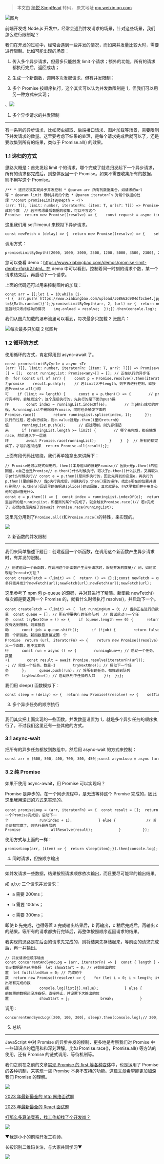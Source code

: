 > 本文由 [简悦 SimpRead](http://ksria.com/simpread/) 转码， 原文地址 [mp.weixin.qq.com](https://mp.weixin.qq.com/s/ygdlz5_aOhfyp24Zg_Qzfw)

![图片](https://mmbiz.qpic.cn/mmbiz_jpg/b77xA98980HC8X81RYX3CB8lwQkkGsQjhL4OiaohwfcYxAGTzWlyCLIn1NTZgpxOYTIQyPicJheia23ug4zYq92UA/640?wx_fmt=jpeg)

前端开发或 Node.js 开发中，经常会遇到并发请求的场景，针对这些场景，我们怎么进行限制呢？

我们在开发的过程中，经常会遇到一些并发的情况，而如果并发量比较大时，需要进行限制。比如可能出现的场景：

1.  传入多个异步请求，但最多只能触发 limit 个请求；额外的功能，所有的请求都执行完后，返回成功；
    
2.  生成一个新函数，调用多次发起请求，但有并发限制；
    
3.  多个 Promise 按顺序执行，这个其实可以认为并发数限制是 1，但我们可以用另一种方式来实现；
    

、![](https://mmbiz.qpic.cn/mmbiz_png/b77xA98980E2K3psIpmIaiaFN87p0WqFAtWynJthFRC2SxArPxlAYRgMlOuzaeIxiaevxMzc3JKIZurVXy8gMmlQ/640?wx_fmt=png)

1. 多个异步请求的并发限制
--------------

有一系列的异步请求，比如爬虫抓取、后端接口请求、图片加载等场景，需要限制下并发请求的数量。这里要考虑下结果的处理，是每个请求完成后就可以了，还是要收集到所有的结果，类似于 Promise.all() 的效果。

### 1.1 递归的方式

思路大概是：首先发起 limit 个的请求，哪个完成了就递归发起下一个异步请求，所有的请求都完成后，则整体返回一个 Promise。如果不需要收集所有的数据，则不用写这个 Promise。

```
/** * 递归方式实现异步并发控制 * @param arr 所有的数据集合，如请求的url等 * @param limit 限制并发的个数 * @param iteratorFn 对每个数据的处理 */const promiseLimitByDepth = <T>(arr: T[], limit: number, iteratorFn: (item: T, urls?: T[]) => Promise<any>) => {  const { length } = arr;  const result = [];  let i = 0;  let finishedNum = 0; // 完成的个数  // 若不考虑最后数据的收集，可以不写这个Promise  return new Promise((resolve) => {    const request = async (index: number) => {      kk.show(arr[index], index);      const p = Promise.resolve().then(iteratorFn(arr[index]));      const res = await p;      result[index] = res;      finishedNum++;      if (finishedNum === length) {        resolve(result);      }      if (i < length) {        request(i);        i++;      }    };    for (; i < limit; i++) {      request(i);    }  });};
```

这里我们用 setTimeout 来模拟下异步请求。

```
const newFetch = (delay) => {  return new Promise((resolve) => {    setTimeout(() => {      resolve(delay);    }, delay);  });};
```

调用方式：

```
promiseLimitByDepth([2000, 1000, 3000, 2500, 1200, 5000, 3500, 2300], 2, (num) => {  return newFetch(num);}).then(console.log);
```

您可以查看 demo：https://www.xiabingbao.com/demos/promise-limit-depth-rfqkb2.html。在 demo 中可以看到，控制着同一时刻的请求个数，某一个请求结束后，再启动下一个请求。

上面的代码还可以用来控制图片的加载：

```
const arr = [];let i = 10;while (i--) {  arr.push(`https://www.xiabingbao.com/upload/368662d904df5cbe4.jpg?t=${Math.random()}`);}promiseLimitByDepth(arr, 2, (url) => {  return new Promise((resolve) => {    const img = new Image();    img.src = url;    // 这里暂时只考虑成功的情况    img.onload = resolve;  });}).then(console.log);
```

我们从图片加载的瀑布流里可以看到，每次最多只加载 2 张图片：

![](https://mmbiz.qpic.cn/mmbiz_png/b77xA98980E2K3psIpmIaiaFN87p0WqFAK1aRqgk9OXW1vNJkAribibFeMh7YIicV1F9qaYqG6KEvj7coGQib2K9kTw/640?wx_fmt=png)每次最多只加载 2 张图片

### 1.2 循环的方式

使用循环的方式，肯定得用到 async-await 了。

```
const promiseLimitByCycle = async <T>(arr: T[], limit: number, iteratorFn: (item: T, arr?: T[]) => Promise<any>) => {  const { length } = arr;  const result: Promise<any>[] = [];  const runningList: Promise<any>[] = []; // 正在执行的异步任务  for (const url of arr) {    const p = Promise.resolve().then(iteratorFn(url)); // 转为promise    result.push(p);    // 若limit大于length，则不再进行控制，直接用Promise.all()即可    if (limit <= length) {      const e = p.then(() => {        // promise p 执行完毕时，会触发这个，这个是后执行的，先执行的是下面的push操作        const index = runningList.indexOf(e);        // 当p执行成功的时候，从runningList中删除该Promise，同时也会触发下面的Promise.race()        return runningList.splice(index, 1);      });      // promise e 是 p执行的过程，若p执行成功，则e.value就是p.then()里的return的值      runningList.push(e);      // 超过限制，则先存储起来      if (runningList.length >= limit) {        // 哪个先完成，都会触发race，然后进入下一层循环        await Promise.race(runningList);      }    }  }  // 所有的都完成了，才最后返回结果  return Promise.all(result);};
```

上面有段代码比较绕，我们再单独拿出来讲解下：

```
// Promise是可以链式调用的，then()本身返回的就是Promise// 因此e是p.then()的返回值，e自己也是Promise// e.then()什么时候执行，取决于p.then()什么执行，又再取决于p什么时候执行// const e = p.then()是同步执行的，因此先得到的变量e，再执行的p.then()里的操作// 当p执行完成后，则就执行p.then()里的操作，找出e所在的位置并进行删除// e.then()回调里的值据说splice()的返回值，其实就是e，但这里我们并不用关心他的返回值是什么const e = p.then(() => {  const index = runningList.indexOf(e);  return runningList.splice(index, 1);});runningList.push(e);// 这里监听的是runningList，即里面的某个e完成了，就会触发Promise.race()// 若e完成了，必然p也是完成了的await Promise.race(runningList);
```

这里充分用到了`Promise.all()`和`Promise.race()`的特性，来实现的。

![](https://mmbiz.qpic.cn/mmbiz_jpg/b77xA98980E2K3psIpmIaiaFN87p0WqFAfRaKbMicFdCXgRpWMlyia77fI0T8jOiamjGxWNvaQ3QB6ES0ZTtcWAfoA/640?wx_fmt=jpeg)

2. 新函数的并发限制
-----------

我们来简单描述下题目：创建返回一个新函数，在调用这个新函数产生异步请求时，有并发的限制。

```
// 创建返回一个新函数，在调用这个新函数产生异步请求时，限制并发的数量// 问，如何实现这个create方法？const createFetch = (limit) => {  return () => {};};const newFetch = createFetch(2); // 最多只能并发2个newFetch(url);newFetch(url);newFetch(url);newFetch(url);
```

这里参考了 npm 包 p-queue 的源码，并对其进行了精简。新函数 newFetch() 每次都是要返回一个 Promise 的，就看什么时候执行 resolve()，并启动下一个。

```
const createFetch = (limit) => {  let runningNum = 0; // 当前正在进行的数量  const queue = []; // 所有将要执行的任务队列  // 尝试启动下一个任务  const tryNextOne = () => {    if (queue.length === 0) {      return false;    }    if (runningNum < limit) {      // 若没有达到限制，则直接启动      const job = queue.shift();      if (!job) {        return false;      }      job();      return true;    }    return false;  };  // 返回一个新函数，新函数里直接返回一个Promise  return (url, iteratorFn) => {    return new Promise((resolve) => {      // 定义一个函数，但不立即执行      const run = async () => {        runningNum++; // 启动一个任务，数量+1        const result = await Promise.resolve(iteratorFn(url));        resolve(result);        runningNum--; // 完成一个任务，数量-1        tryNextOne(); // 启动下一个任务      };      queue.push(run); // 将所有的任务，都推送到队列中      tryNextOne(); // 启动队列中任务的入口    });  };};
```

我们用 sleep() 函数模拟下：

```
const sleep = (delay) => {  return new Promise((resolve) => {    setTimeout(() => {      resolve(delay);    }, delay);  });};const newFetch = createFetch(2);for (let i = 0; i < 10; i++) {  console.log(`${i} start`);  newFetch(i, async (i) => {    await sleep(600 + 10 * i);    return `${i}`;  }).then((i) => {    console.log(`${i} end`);  });}
```

3. 多个异步任务的顺序执行
--------------

我们其实把上面实现的一些函数，并发数量设置为 1，就是多个异步任务的顺序执行了。不过我们这里还有一些其他的方式。

### 3.1 async-wait

把所有的异步任务都放到数组中，然后用 async-wait 的方式来控制：

```
const arr = [600, 500, 400, 700, 300, 450];const asyncLoop = async (arr, iteratorFn) => {  const result = [];  for (const item of arr) {    console.log(`${item} start`);    const res = await Promise.resolve(iteratorFn(item));    console.log(`${res} end`);    result.push(res);  }  return result;};asyncLoop(arr, (item) => {  return sleep(item);});
```

### 3.2 纯 Promise

如果不使用 async-await，用 Promise 可以实现吗？

Promise 是异步的，在一个同步流程中，是无法等待这个 Promise 完成的，因此这里我用递归的方式来实现的。

```
const promiseLoop = (arr, iteratorFn) => {  const result = [];  return new Promise((allResolve) => {    const run = (index = 0) => {      if (index < arr.length) {        return new Promise((resolve) => {          const p = Promise.resolve(iteratorFn(arr[index]));          p.then((res) => {            console.log(res);            result.push(res);            resolve(res);            if (index + 1 < arr.length) {              // 上一个Promise完成后，启动下一个              run(index + 1);            } else {              // 若全部都完成了，则执行最外层的Promise              allResolve(result);            }          });        });      }    };    run();  });};
```

使用方式与上面的一样：

```
promiseLoop(arr, (item) => {  return sleep(item);}).then(console.log);
```

4. 同时请求，但按顺序输出
--------------

如并发请求一些数据，结果按照请求顺序依次输出，而且要尽可能早的输出结果。

如 a,b,c 三个请求并发请求：

*   a 需要 200ms；
    
*   b 需要 100ms；
    
*   c 需要 300ms；
    

即使 b 先完成，也得等着 a 完成输出结果后，b 再输出，c 稍后完成后，再输出 c 的结果。等所有的请求都执行完毕后，再整体按照顺序返回请求的结果。

我实现的思路是在后面的请求先完成的，则将结果先存储起来，等前面的请求完成后，再一并输出。

```
// 并发请求但顺序输出const concurrentAndSyncLog = (arr, iteratorFn) => {  const { length } = arr;  const list = new Array(length).fill({ fulfilled: false, value: null }); // fulfilled表示数据是否已准备好  let showStart = 0; // 开始输出的位置  let fulfilledNum = 0; // 完成的个数  return new Promise((resolve) => {    for (let i = 0; i < length; i++) {      const p = Promise.resolve(iteratorFn(arr[i]));      p.then((result) => {        list[i] = { fulfilled: true, value: result };        fulfilledNum++;        if (i === showStart) {          let j = showStart;          while (j < length) {            if (list[j].fulfilled) {              // 输出所有完成的数据              console.log(list[j].value);            } else {              // 当前位置的数据还没准备好，直接停止，并设置下次输出的位置              showStart = j;              break;            }            j++;          }        }        if (fulfilledNum >= length) {          resolve(list.map((item) => item.value));        }      });    }  });};
```

调用：

```
concurrentAndSyncLog([200, 100, 300], sleep).then(console.log);// 200, 100, 300// [200, 100, 300]
```

5. 总结
-----

JavaScript 中对 Promise 的异步并发的控制，更多地是考察我们对 Promise 中一些知识点的运用和和深刻理解。比如 Promise.race()，Promise.all() 等方法的使用，还有 Promise 的链式调用、等待机制等。

我们之前在之前的文章[实现 Promise 的 first 等各种变体](https://mp.weixin.qq.com/s?__biz=MzA5ODM5NTYyMA==&mid=2653283525&idx=1&sn=7cf9386f8d9ae3d5aa248fb5bd782973&chksm=8b43704ebc34f958e488a8c3adf3d2e4b43903fae1f23334d2573f9cd3dfcc9ea7d6c9e59ac0&scene=21#wechat_redirect)中，也是运用了 Promise 的各种机制，来实现一些 Promise 本身不支持的功能。这篇文章希望能更加加深我们 Promise 的理解。

![](https://mmbiz.qpic.cn/mmbiz_png/YBFV3Da0Nwt7qqUywpNb0He4PpaGj3yfOA9oevy0kdQdJCFd1WibyibnZAdiaOgsycXHrAGUPoEZYU8OueicPkn2KQ/640?wx_fmt=png)

[2023 年最新最全的 http 网络面试题](http://mp.weixin.qq.com/s?__biz=MzA5ODM5NTYyMA==&mid=2653284995&idx=1&sn=07a7b106ece926d7b1d43e629617d3b0&chksm=8b437e08bc34f71ec5916c284a1e60b59b2c12cd8e10ed87d90b5609944a7cb3b9e1c8e9e22d&scene=21#wechat_redirect)  

[2023 年最新最全的 React 面试题](http://mp.weixin.qq.com/s?__biz=MzA5ODM5NTYyMA==&mid=2653284927&idx=1&sn=afb56f99533b7404b4fe52aea2eec154&chksm=8b437eb4bc34f7a27acf4694c6219ae4ec172b78b651e8ca4577115ac000052f7348266b28b7&scene=21#wechat_redirect)  

[打那么多算法竞赛，找工作却找了个开发岗？](http://mp.weixin.qq.com/s?__biz=MzA5ODM5NTYyMA==&mid=2653284833&idx=1&sn=d0e055db359e120bf34929141b5c940f&chksm=8b437d6abc34f47cc7ee594575ecf03993e9469538eaae686fc5da118d725d5ea294ea7fc5da&scene=21#wechat_redirect)  

![](https://mmbiz.qpic.cn/mmbiz_jpg/YBFV3Da0Nwt7qqUywpNb0He4PpaGj3yf529Acb1YkfG4Qd7ibPI86cFsibe9xbaVPMsrFOicZniabLMocx5EOC1LRQ/640?wx_fmt=jpeg)

▼我是小小的前端开发工程师，

长按识别二维码关注，与大家共同学习▼  

![](https://mmbiz.qpic.cn/mmbiz_png/b77xA98980FhicYXcqe4JKmNQX3IibTo2grYBrUjFDr754PDwjYc8MrhqYibqXiap2GQKIsaoSE4rJjawIa5GFiaW2Q/640?wx_fmt=png)